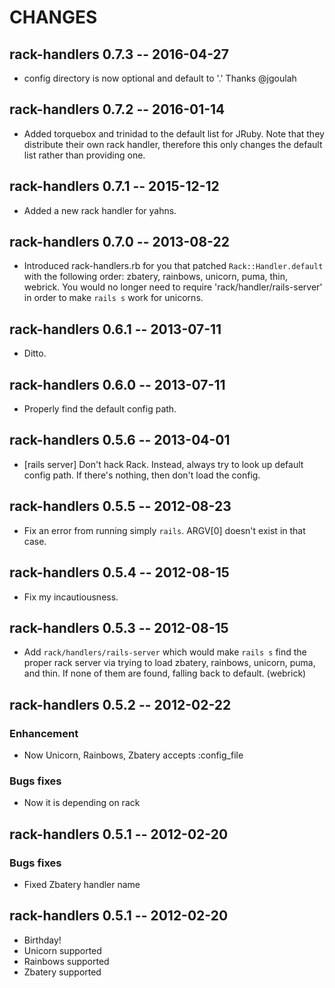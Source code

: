 # CHANGES

## rack-handlers 0.7.3 -- 2016-04-27

* config directory is now optional and default to '.' Thanks @jgoulah

## rack-handlers 0.7.2 -- 2016-01-14

* Added torquebox and trinidad to the default list for JRuby.
  Note that they distribute their own rack handler, therefore
  this only changes the default list rather than providing one.

## rack-handlers 0.7.1 -- 2015-12-12

* Added a new rack handler for yahns.

## rack-handlers 0.7.0 -- 2013-08-22

* Introduced rack-handlers.rb for you that patched `Rack::Handler.default`
  with the following order: zbatery, rainbows, unicorn, puma, thin, webrick.
  You would no longer need to require 'rack/handler/rails-server' in order to
  make `rails s` work for unicorns.

## rack-handlers 0.6.1 -- 2013-07-11

* Ditto.

## rack-handlers 0.6.0 -- 2013-07-11

* Properly find the default config path.

## rack-handlers 0.5.6 -- 2013-04-01

* [rails server] Don't hack Rack. Instead, always try to look up
  default config path. If there's nothing, then don't load the config.

## rack-handlers 0.5.5 -- 2012-08-23

* Fix an error from running simply `rails`.
  ARGV[0] doesn't exist in that case.

## rack-handlers 0.5.4 -- 2012-08-15

* Fix my incautiousness.

## rack-handlers 0.5.3 -- 2012-08-15

* Add `rack/handlers/rails-server` which would make `rails s` find the
  proper rack server via trying to load zbatery, rainbows, unicorn, puma,
  and thin. If none of them are found, falling back to default. (webrick)

## rack-handlers 0.5.2 -- 2012-02-22

### Enhancement

* Now Unicorn, Rainbows, Zbatery accepts :config_file

### Bugs fixes

* Now it is depending on rack

## rack-handlers 0.5.1 -- 2012-02-20

### Bugs fixes

* Fixed Zbatery handler name

## rack-handlers 0.5.1 -- 2012-02-20

* Birthday!
* Unicorn supported
* Rainbows supported
* Zbatery supported
